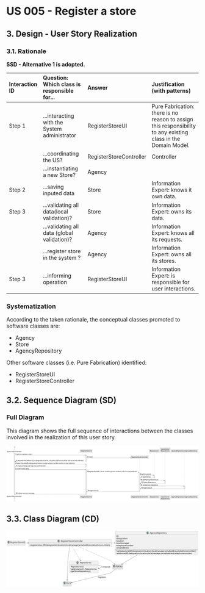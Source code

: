# US 005 - Register a store

## 3. Design - User Story Realization

### 3.1. Rationale

**SSD - Alternative 1 is adopted.**

| Interaction ID | Question: Which class is responsible for...         | Answer                     | Justification (with patterns)                                                                                 |
|:---------------|:----------------------------------------------------|:---------------------------|:--------------------------------------------------------------------------------------------------------------|
| Step 1  		 | 	...interacting with the System administrator       | RegisterStoreUI            | Pure Fabrication: there is no reason to assign this responsibility to any existing class in the Domain Model. |
|                | ...coordinating the US?	                           | RegisterStoreController | Controller                                                                                                    |
|                | ...instantiating a new Store?		               | Agency                     |                                                                                                               |
| Step 2		 | 	...saving inputed data                            | Store                      | Information Expert: knows it own data.                                                                                        | 
| Step 3  		 | 	...validating all data(local validation)?          | Store                      | Information Expert: owns its data.                                                                                            |
|                | ...validating all data (global validation)?         | Agency                     | Information Expert: knows all its requests.                                                                                   |
|                | ...register store in the system ?                   | Agency                     | Information Expert: owns all its stores.                                                                                      |
| Step 3  		 | ...informing operation                              | RegisterStoreUI            | Information Expert: is responsible for user interactions.                                                                     |

### Systematization ##
According to the taken rationale, the conceptual classes promoted to software classes are:

* Agency
* Store
* AgencyRepository


Other software classes (i.e. Pure Fabrication) identified:
* RegisterStoreUI
* RegisterStoreController

## 3.2. Sequence Diagram (SD)

###  Full Diagram

This diagram shows the full sequence of interactions between the classes involved in the realization of this user story.

![Sequence Diagram - Full](svg/us005-sequence-diagram-full.svg)


## 3.3. Class Diagram (CD)

![Class Diagram](svg/us005-class-diagram.svg)